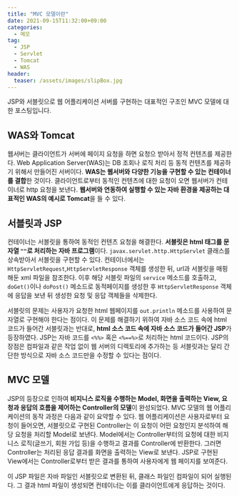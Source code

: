 ```yaml
---
title: "MVC 모델이란"
date: 2021-09-15T11:32:00+09:00
categories:
  - 메모
tag:
  - JSP
  - Servlet
  - Tomcat
  - WAS
header:
  teaser: /assets/images/slipBox.jpg
---
```

JSP와 서블릿으로 웹 어플리케이션 서버를 구현하는 대표적인 구조인 MVC 모델에 대한 포스팅입니다.
## WAS와 Tomcat
웹서버는 클라이언트가 서버에 페이지 요청을 하면 요청으 받아서 정적 컨텐츠를 제공한다. Web Application Server(WAS)는 DB 조회나 로직 처리 등 동적 컨텐츠를 제공하기 위해서 만들어진 서버이다. **WAS는 웹서버와 다양한 기능을 구현할 수 있는 컨테이너를 결합**한 것이다. 클라이언트로부터 동적인 컨텐츠에 대한 요청이 오면 웹서버가 컨테이너로 http 요청을 보낸다. **웹서버와 연동하여 실행할 수 있는 자바 환경을 제공하는 대표적인 WAS의 예시로 Tomcat**을 들 수 있다. 

## 서블릿과 JSP
컨테이너는 서블릿을 통하여 동적인 컨텐츠 요청을 해결한다. **서블릿은 html 태그를 문자열 `""`로 처리하는 자바 프로그램**이다. `javax.servlet.http.HttpServlet` 클래스를 상속받아서 서블릿을 구현할 수 있다. 컨테이너에서는 `HttpServletRequest`,`HttpServletResponse` 객체를 생성한 뒤, url과 서블릿을 매핑해둔 xml 파일을 참조한다. 이후 해당 서블릿 파일의 `service` 메소드를 호출하고, `doGet()`이나 `doPost()` 메소드로 동적페이지를 생성한 후 `HttpServletResponse` 객체에 응답을 보낸 뒤 생성한 요청 및 응답 객체들을 삭제한다.

서블릿의 문제는 사용자가 요청한 html 웹페이지를 `out.println` 메소드를 사용하여 문자열로 구현해야 한다는 점이다. 이 문제를 해결하기 위하여 자바 소스 코드 속에 html 코드가 들어간 서블릿과는 반대로, **html 소스 코드 속에 자바 소스 코드가 들어간 JSP**가 등장하였다. JSP는 자바 코드를 `<%%>` 혹은 `<%==%>`로 처리하는 html 코드이다. JSP의 장점은 컴파일과 같은 작업 없이 웹 서버의 디렉토리에 추가하는 등 서블릿과는 달리 간단한 방식으로 자바 소스 코드만을 수정할 수 있다는 점이다. 

## MVC 모델
JSP의 등장으로 인하여 **비지니스 로직을 수행하는 Model, 화면을 출력하는 View, 요청과 응답의 흐름을 제어하는 Controller의 모델**이 완성되었다. MVC 모델의 웹 어플리케이션의 동작 과정은 다음과 같이 요약할 수 있다. 웹 어플리케이션은 사용자로부터 요청이 들어오면, 서블릿으로 구현된 Controller는 이 요청이 어떤 요청인지 분석하여 해당 요청을 처리할 Model로 보낸다. Model에서는 Controller부터의 요청에 대한 비지니스 로직(글쓰기, 회원 가입 등)을 수행하고 결과를 Controller에 반환한다. 그러면 Controller는 처리된 응답 결과를 화면을 출력하는 View로 보낸다. JSP로 구현된 View에서는 Controller로부터 받은 결과를 통하여 사용자에게 웹 페이지를 보여준다. 

이 JSP 파일은 자바 파일인 서블릿으로 변환된 뒤, 클래스 파일인 컴파일이 되어 실행된다. 그 결과 html 파일이 생성되면 컨테이너는 이를 클라이언트에게 응답하는 것이다. 

